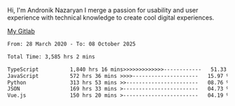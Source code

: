 Hi, I'm Andronik Nazaryan
I merge a passion for usability and user experience with technical knowledge to create cool digital experiences.

[My Gitlab](https://gitlab.com/anridev24)

<!--START_SECTION:waka-->

```txt
From: 28 March 2020 - To: 08 October 2025

Total Time: 3,585 hrs 2 mins

TypeScript          1,840 hrs 16 mins>>>>>>>>>>>>>------------   51.33 %
JavaScript          572 hrs 36 mins >>>>---------------------   15.97 %
Python              313 hrs 53 mins >>-----------------------   08.76 %
JSON                169 hrs 33 mins >------------------------   04.73 %
Vue.js              150 hrs 20 mins >------------------------   04.19 %
```

<!--END_SECTION:waka-->
